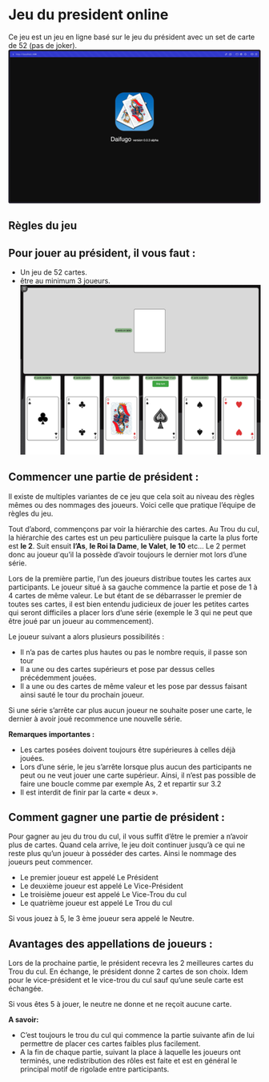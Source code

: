 # Jeu du president online

Ce jeu est un jeu en ligne basé sur le jeu du président avec un set de carte de 52 (pas de joker).
![splash](./assets/splash-screen-v0.0.3-a.jpeg)
## Règles du jeu

## Pour jouer au président, il vous faut :

- Un jeu de 52 cartes.
- être au minimum 3 joueurs.
![splash](./assets/daifuqoScreen.jpeg)
## Commencer une partie de président :

Il existe de multiples variantes de ce jeu que cela soit au niveau des règles mêmes ou des nommages des joueurs. Voici celle que pratique l’équipe de règles du jeu.

Tout d’abord, commençons par voir la hiérarchie des cartes. Au Trou du cul, la hiérarchie des cartes est un peu particulière puisque la carte la plus forte est **le 2**. Suit ensuit **l’As**, **le Roi la Dame**, **le Valet**, **le 10** etc… Le 2 permet donc au joueur qu’il la possède d’avoir toujours le dernier mot lors d’une série.

Lors de la première partie, l’un des joueurs distribue toutes les cartes aux participants. Le joueur situé à sa gauche commence la partie et pose de 1 à 4 cartes de même valeur. Le but étant de se débarrasser le premier de toutes ses cartes, il est bien entendu judicieux de jouer les petites cartes qui seront difficiles a placer lors d’une série (exemple le 3 qui ne peut que être joué par un joueur au commencement).

Le joueur suivant a alors plusieurs possibilités :

- Il n’a pas de cartes plus hautes ou pas le nombre requis, il passe son tour
- Il a une ou des cartes supérieurs et pose par dessus celles précédemment jouées.
- Il a une ou des cartes de même valeur et les pose par dessus faisant ainsi sauté le tour du prochain joueur.

Si une série s’arrête car plus aucun joueur ne souhaite poser une carte, le dernier à avoir joué recommence une nouvelle série.

**Remarques importantes :**

- Les cartes posées doivent toujours être supérieures à celles déjà jouées.
- Lors d’une série, le jeu s’arrête lorsque plus aucun des participants ne peut ou ne veut jouer une carte supérieur. Ainsi, il n’est pas possible de faire une boucle comme par exemple As, 2 et repartir sur 3.2
- Il est interdit de finir par la carte « deux ». 

## Comment gagner une partie de président :

Pour gagner au jeu du trou du cul, il vous suffit d’être le premier a n’avoir plus de cartes. Quand cela arrive, le jeu doit continuer jusqu’à ce qui ne reste plus qu’un joueur à posséder des cartes. Ainsi le nommage des joueurs peut commencer.

- Le premier joueur est appelé Le Président
- Le deuxième joueur est appelé Le Vice-Président
- Le troisième joueur est appelé Le Vice-Trou du cul
- Le quatrième joueur est appelé Le Trou du cul

Si vous jouez à 5, le 3 ème joueur sera appelé le Neutre.

## Avantages des appellations de joueurs :

Lors de la prochaine partie, le président recevra les 2 meilleures cartes du Trou du cul. En échange, le président donne 2 cartes de son choix.
Idem pour le vice-président et le vice-trou du cul sauf qu’une seule carte est échangée.

Si vous êtes 5 à jouer, le neutre ne donne et ne reçoit aucune carte.

**A savoir:**

- C’est toujours le trou du cul qui commence la partie suivante afin de lui permettre de placer ces cartes faibles plus facilement.
- A la fin de chaque partie, suivant la place à laquelle les joueurs ont terminés, une redistribution des rôles est faite et est en général le principal motif de rigolade entre participants.
